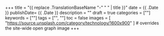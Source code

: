 +++
title = "{{ replace .TranslationBaseName "-" " " | title }}"
date = {{ .Date }}
publishDate= {{ .Date }}
description = ""
draft = true
categories = [""]
keywords = [""]
tags = ["", ""]
toc = false
images = [
  "https://source.unsplash.com/category/technology/1600x900"
] # overrides the site-wide open graph image
+++
